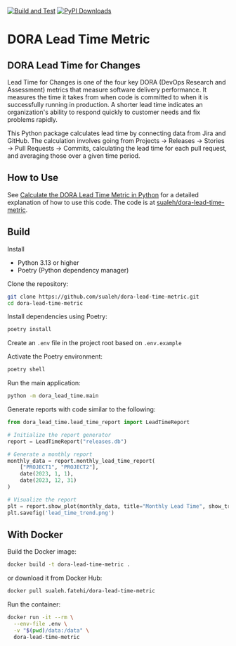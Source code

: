 [![Build and Test](https://github.com/sualeh/dora-lead-time-metric/actions/workflows/build-test.yml/badge.svg)](https://github.com/sualeh/dora-lead-time-metric/actions/workflows/build-test.yml)
[![PyPI Downloads](https://img.shields.io/pypi/dm/dora-lead-time-metric)](https://pypi.org/project/dora-lead-time-metric/)

# DORA Lead Time Metric

## DORA Lead Time for Changes

Lead Time for Changes is one of the four key DORA (DevOps Research and Assessment) metrics that measure software delivery performance. It measures the time it takes from when code is committed to when it is successfully running in production. A shorter lead time indicates an organization's ability to respond quickly to customer needs and fix problems rapidly.

This Python package calculates lead time by connecting data from Jira and GitHub. The calculation involves going from Projects → Releases → Stories → Pull Requests → Commits, calculating the lead time for each pull request, and averaging those over a given time period.


## How to Use

See [Calculate the DORA Lead Time Metric in Python](https://dev.to/sualeh/calculate-the-dora-lead-time-metric-in-python-2bhn) for a detailed explanation of how to use this code. The code is at [sualeh/dora-lead-time-metric](https://github.com/sualeh/dora-lead-time-metric).


## Build

Install

- Python 3.13 or higher
- Poetry (Python dependency manager)

Clone the repository:

  ```bash
  git clone https://github.com/sualeh/dora-lead-time-metric.git
  cd dora-lead-time-metric
  ```

Install dependencies using Poetry:

```bash
poetry install
```

Create an `.env` file in the project root based on `.env.example`

Activate the Poetry environment:

```bash
poetry shell
```

Run the main application:

```bash
python -m dora_lead_time.main
```

Generate reports with code similar to the following:

```python
from dora_lead_time.lead_time_report import LeadTimeReport

# Initialize the report generator
report = LeadTimeReport("releases.db")

# Generate a monthly report
monthly_data = report.monthly_lead_time_report(
    ["PROJECT1", "PROJECT2"],
    date(2023, 1, 1),
    date(2023, 12, 31)
)

# Visualize the report
plt = report.show_plot(monthly_data, title="Monthly Lead Time", show_trend=True)
plt.savefig('lead_time_trend.png')
```


## With Docker

Build the Docker image:

```bash
docker build -t dora-lead-time-metric .
```

or download it from Docker Hub:

```bash
docker pull sualeh.fatehi/dora-lead-time-metric
```

Run the container:

```bash
docker run -it --rm \
  --env-file .env \
  -v "$(pwd)/data:/data" \
  dora-lead-time-metric
```
